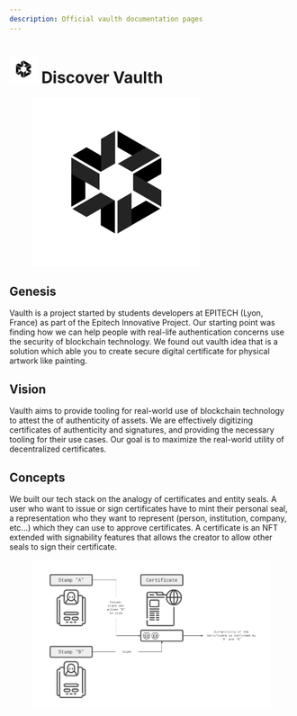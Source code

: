 ```yaml
---
description: Official vaulth documentation pages
---
```


# <img src=".gitbook/assets/vaulth-logo.png" alt="" width="50"> Discover Vaulth

<figure><img src=".gitbook/assets/vaulth-logo.png" alt="" width="300"><figcaption></figcaption></figure>

## Genesis
Vaulth is a project started by students developers at EPITECH (Lyon, France) as part of the Epitech Innovative Project.
  Our starting point was finding how we can help people with real-life authentication concerns use the security of blockchain technology.
  We found out vaulth idea that is a solution which able you to create secure digital certificate for physical artwork like painting.

## Vision
Vaulth aims to provide tooling for real-world use of blockchain technology to attest the of authenticity of assets. We are effectively digitizing certificates of authenticity and signatures, and providing the necessary tooling for their use cases. Our goal is to maximize the real-world utility of decentralized certificates.

## Concepts
We built our tech stack on the analogy of certificates and entity seals. A user who want to issue or sign certificates have to mint their personal seal, a representation who they want to represent (person, institution, company, etc...) which they can use to approve certificates. A certificate is an NFT extended with signability features that allows the creator to allow other seals to sign their certificate.

<figure><img src=".gitbook/assets/vaulth-concept.png" alt=""><figcaption></figcaption></figure>
